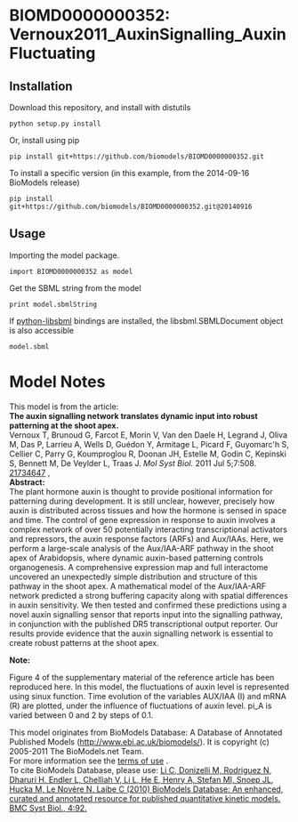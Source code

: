 # BIOMD0000000352: Vernoux2011_AuxinSignalling_AuxinFluctuating

## Installation

Download this repository, and install with distutils

`python setup.py install`

Or, install using pip

`pip install git+https://github.com/biomodels/BIOMD0000000352.git`

To install a specific version (in this example, from the 2014-09-16 BioModels release)

`pip install git+https://github.com/biomodels/BIOMD0000000352.git@20140916`

## Usage

Importing the model package.

`import BIOMD0000000352 as model`

Get the SBML string from the model

`print model.sbmlString`

If [python-libsbml](https://pypi.python.org/pypi/python-libsbml) bindings are
installed, the libsbml.SBMLDocument object is also accessible

`model.sbml`


# Model Notes


This model is from the article:  
**The auxin signalling network translates dynamic input into robust patterning at the shoot apex.**   
Vernoux T, Brunoud G, Farcot E, Morin V, Van den Daele H, Legrand J, Oliva M,
Das P, Larrieu A, Wells D, Guédon Y, Armitage L, Picard F, Guyomarc'h S,
Cellier C, Parry G, Koumproglou R, Doonan JH, Estelle M, Godin C, Kepinski S,
Bennett M, De Veylder L, Traas J. _Mol Syst Biol._ 2011 Jul 5;7:508.
[21734647](http://www.ncbi.nlm.nih.gov/pubmed/21734647) ,  
**Abstract:**   
The plant hormone auxin is thought to provide positional information for
patterning during development. It is still unclear, however, precisely how
auxin is distributed across tissues and how the hormone is sensed in space and
time. The control of gene expression in response to auxin involves a complex
network of over 50 potentially interacting transcriptional activators and
repressors, the auxin response factors (ARFs) and Aux/IAAs. Here, we perform a
large-scale analysis of the Aux/IAA-ARF pathway in the shoot apex of
Arabidopsis, where dynamic auxin-based patterning controls organogenesis. A
comprehensive expression map and full interactome uncovered an unexpectedly
simple distribution and structure of this pathway in the shoot apex. A
mathematical model of the Aux/IAA-ARF network predicted a strong buffering
capacity along with spatial differences in auxin sensitivity. We then tested
and confirmed these predictions using a novel auxin signalling sensor that
reports input into the signalling pathway, in conjunction with the published
DR5 transcriptional output reporter. Our results provide evidence that the
auxin signalling network is essential to create robust patterns at the shoot
apex.

**Note:**

Figure 4 of the supplementary material of the reference article has been
reproduced here. In this model, the fluctuations of auxin level is represented
using sinux function. Time evolution of the variables AUX/IAA (I) and mRNA (R)
are plotted, under the influence of fluctuations of auxin level. pi_A is
varied between 0 and 2 by steps of 0.1.

This model originates from BioModels Database: A Database of Annotated
Published Models (http://www.ebi.ac.uk/biomodels/). It is copyright (c)
2005-2011 The BioModels.net Team.  
For more information see the [terms of
use](http://www.ebi.ac.uk/biomodels/legal.html) .  
To cite BioModels Database, please use: [Li C, Donizelli M, Rodriguez N,
Dharuri H, Endler L, Chelliah V, Li L, He E, Henry A, Stefan MI, Snoep JL,
Hucka M, Le Novère N, Laibe C (2010) BioModels Database: An enhanced, curated
and annotated resource for published quantitative kinetic models. BMC Syst
Biol., 4:92.](http://www.ncbi.nlm.nih.gov/pubmed/20587024)


